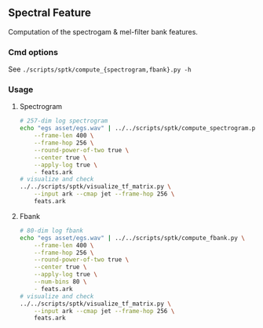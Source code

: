 ## Spectral Feature

Computation of the spectrogam & mel-filter bank features.

### Cmd options

See `./scripts/sptk/compute_{spectrogram,fbank}.py -h`

### Usage

1. Spectrogram
    ```bash
    # 257-dim log spectrogram
    echo "egs asset/egs.wav" | ../../scripts/sptk/compute_spectrogram.py \
        --frame-len 400 \
        --frame-hop 256 \
        --round-power-of-two true \
        --center true \
        --apply-log true \
        - feats.ark
    # visualize and check
    ../../scripts/sptk/visualize_tf_matrix.py \
        --input ark --cmap jet --frame-hop 256 \
        feats.ark
    ```

2. Fbank
    ```bash
    # 80-dim log fbank
    echo "egs asset/egs.wav" | ../../scripts/sptk/compute_fbank.py \
        --frame-len 400 \
        --frame-hop 256 \
        --round-power-of-two true \
        --center true \
        --apply-log true \
        --num-bins 80 \
        - feats.ark
    # visualize and check
    ../../scripts/sptk/visualize_tf_matrix.py \
        --input ark --cmap jet --frame-hop 256 \
        feats.ark
    ```